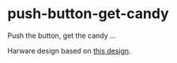 # push-button-get-candy
Push the button, get the candy ...

Harware design based on [this design](http://www.instructables.com/id/Automated-Candy-Dispenser-1/?ALLSTEPS).
